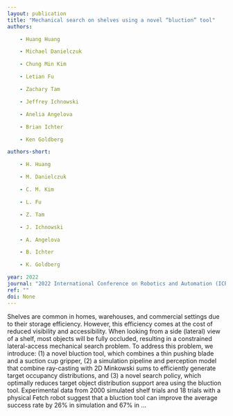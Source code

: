 ```yaml
---
layout: publication
title: "Mechanical search on shelves using a novel “bluction” tool"
authors:

    - Huang Huang

    - Michael Danielczuk

    - Chung Min Kim

    - Letian Fu

    - Zachary Tam

    - Jeffrey Ichnowski

    - Anelia Angelova

    - Brian Ichter

    - Ken Goldberg

authors-short:

    - H. Huang

    - M. Danielczuk

    - C. M. Kim

    - L. Fu

    - Z. Tam

    - J. Ichnowski

    - A. Angelova

    - B. Ichter

    - K. Goldberg

year: 2022
journal: "2022 International Conference on Robotics and Automation (ICRA)"
ref: ""
doi: None
---
```


Shelves are common in homes, warehouses, and commercial settings due to their storage efficiency. However, this efficiency comes at the cost of reduced visibility and accessibility. When looking from a side (lateral) view of a shelf, most objects will be fully occluded, resulting in a constrained lateral-access mechanical search problem. To address this problem, we introduce: (1) a novel bluction tool, which combines a thin pushing blade and a suction cup gripper, (2) a simulation pipeline and perception model that combine ray-casting with 2D Minkowski sums to efficiently generate target occupancy distributions, and (3) a novel search policy, which optimally reduces target object distribution support area using the bluction tool. Experimental data from 2000 simulated shelf trials and 18 trials with a physical Fetch robot suggest that a bluction tool can improve the average success rate by 26% in simulation and 67% in …
    